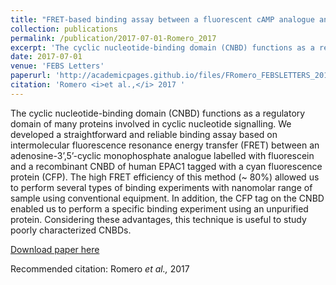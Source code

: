```yaml
---
title: "FRET-based binding assay between a fluorescent cAMP analogue and a cyclic nucleotide-binding domain tagged with a CFP"
collection: publications
permalink: /publication/2017-07-01-Romero_2017
excerpt: 'The cyclic nucleotide-binding domain (CNBD) functions as a regulatory domain of many proteins involved in cyclic nucleotide signalling. We developed a straightforward and reliable binding assay based on intermolecular fluorescence resonance energy transfer (FRET) between an adenosine-3’,5’-cyclic monophosphate analogue labelled with fluorescein and a recombinant CNBD of human EPAC1 tagged with a cyan fluorescence protein (CFP). The high FRET efficiency of this method (~ 80%) allowed us to perform several types of binding experiments with nanomolar range of sample using conventional equipment. In addition, the CFP tag on the CNBD enabled us to perform a specific binding experiment using an unpurified protein. Considering these advantages, this technique is useful to study poorly characterized CNBDs.'
date: 2017-07-01
venue: 'FEBS Letters'
paperurl: 'http://academicpages.github.io/files/FRomero_FEBSLETTERS_2017.pdf'
citation: 'Romero <i>et al.,</i> 2017 '
---
```

The cyclic nucleotide-binding domain (CNBD) functions as a regulatory domain of many proteins involved in cyclic nucleotide signalling. We developed a straightforward and reliable binding assay based on intermolecular fluorescence resonance energy transfer (FRET) between an adenosine-3’,5’-cyclic monophosphate analogue labelled with fluorescein and a recombinant CNBD of human EPAC1 tagged with a cyan fluorescence protein (CFP). The high FRET efficiency of this method (~ 80%) allowed us to perform several types of binding experiments with nanomolar range of sample using conventional equipment. In addition, the CFP tag on the CNBD enabled us to perform a specific binding experiment using an unpurified protein. Considering these advantages, this technique is useful to study poorly characterized CNBDs.

[Download paper here](http://academicpages.github.io/files/FRomero_FEBSLETTERS_2017.pdf)

Recommended citation: Romero <i>et al.,</i> 2017 